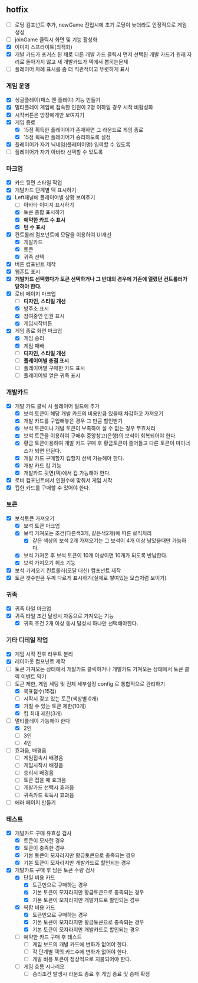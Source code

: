 ## hotfix
- [ ] 로딩 컴포넌트 추가, newGame 진입시에 초기 로딩이 늦더라도 안정적으로 게임 생성
- [ ] joinGame 클릭시 화면 및 기능 활성화
- [x] 이미지 스프라이트(최적화)
- [x] 개발 카드가 포커스 된 채로 다른 개발 카드 클릭시 먼저 선택된 개발 카드가 원래 자리로 돌아가지 않고 새 개발카드가 덱에서 뽑히는문제
- [ ] 플레이어 차례 표시를 좀 더 직관적이고 뚜렷하게 표시

### 게임 운영
- [x] 싱글플레이(패스 앤 플레이) 기능 만들기
- [x] 멀티플레이 게임에 접속한 인원이 2명 이하일 경우 시작 비활성화
- [x] 시작버튼은 방장에게만 보여지기
- [x] 게임 종료
  - [x] 15점 획득한 플레이어가 존재하면 그 라운드로 게임 종료
  - [x] 15점 획득한 플레이어가 승리하도록 설정
- [x] 플레이어가 자기 닉네임(플레이어명) 입력할 수 있도록
- [ ] 플레이어가 자기 아바타 선택할 수 있도록

### 마크업
- [x] 카드 뒷면 스타일 작업
- [x] 개발카드 단계별 덱 표시하기
- [x] Left패널에 플레이어별 상황 보여주기
  - [ ] 아바타 이미지 표시하기
  - [x] 토큰 총합 표시하기
  - [x] **예약한 카드 수 표시**
  - [x] **턴 수 표시**
- [x] 컨트롤러 컴포넌트에 모달을 이용하여 UI개선
  - [x] 개발카드
  - [x] 토큰
  - [x] 귀족 선택
- [x] 버튼 컴포넌트 제작
- [x] 웹폰트 표시
- [x] **개발카드 선택했다가 토큰 선택하거나 그 반대의 경우에 기존에 열렸던 컨트롤러가 닫혀야 한다.**
- [x] 로비 페이지 마크업
  - [ ] **디자인, 스타일 개선**
  - [x] 방주소 표시
  - [x] 참여중인 인원 표시
  - [x] 게임시작버튼
- [x] 게임 종료 화면 마크업
  - [x] 게임 승리
  - [x] 게임 패배
  - [ ] **디자인, 스타일 개선**
  - [ ] **플레이어별 총점 표시**
  - [ ] 플레이어별 구매한 카드 표시
  - [ ] 플레이어별 얻은 귀족 표시

### 개발카드
- [x] 개발 카드 클릭 시 플레이어 필드에 추가
  - [x] 보석 토큰이 해당 개발 카드의 비용만큼 있을때 차감하고 가져오기
  - [x] 개발 카드를 구입해놓은 경우 그 만큼 할인받기
  - [x] 보석 토큰이나 개발 토큰이 부족하여 살 수 없는 경우 무효처리
  - [x] 보석 토큰을 이용하여 구매후 중앙창고(은행)의 보석이 회복되어야 한다.
  - [x] 황금 토큰이용하여 개발 카드 구매 후 황금토큰이 줄어들고 다른 토큰이 마이너스가 되면 안된다.
  - [x] 개발 카드 구매할지 킵할지 선택 가능해야 한다.
  - [x] 개발 카드 킵 기능
  - [x] 개발카드 뒷면(덱)에서 킵 가능해야 한다.
- [x] 로비 컴포넌트에서 인원수에 맞춰서 게임 시작
- [x] 킵한 카드를 구매할 수 있어야 한다.

### 토큰
- [x] 보석토큰 가져오기
  - [x] 보석 토큰 마크업
  - [x] 보석 가져오는 조건(다른색3개, 같은색2개)에 따른 로직처리
    - [x] 같은 색상의 보석 2개 가져오기는 그 보석이 4개 이상 남았을때만 가능하다.
  - [x] 보석 가져온 후 보석 토큰이 10개 이상이면 10개가 되도록 반납한다.
  - [x] 보석 가져오기 취소 기능
- [x] 보석 가져오기 컨트롤러(모달 대신) 컴포넌트 제작
- [x] 토큰 갯수만큼 두꼐 다르게 표시하기(실제로 쌓여있는 모습처럼 보이기)

### 귀족
- [x] 귀족 타일 마크업
- [x] 귀족 타일 조건 달성시 자동으로 가져오는 기능
  - [x] 귀족 조건 2개 이상 동시 달성시 하나만 선택해야한다.

### 기타 디테일 작업
- [x] 게임 시작 전후 라우트 분리
- [x] 레이아웃 컴포넌트 제작
- [ ] 토큰 가져오는 상태에서 개발카드 클릭하거나 개발카드 가져오는 상태에서 토큰 클릭 이벤트 막기
- [ ] 토큰 제한, 게임 세팅 및 전체 세부설정 config 로 통합적으로 관리하기
  - [x] 목표점수(15점)
  - [ ] 시작시 갖고 있는 토큰(색상별 0개)
  - [x] 가질 수 있는 토큰 제한(10개)
  - [x] 킵 최대 제한(3개)
- [ ] 멀티플레이 가능해야 한다
  - [x] 2인
  - [ ] 3인
  - [ ] 4인
- [ ] 효과음, 배경음
  - [ ] 게임접속시 배경음
  - [ ] 게임시작시 배경음
  - [ ] 승리시 배경음
  - [ ] 토큰 집을 때 효과음
  - [ ] 개발카드 선택시 효과음
  - [ ] 귀족카드 획득시 효과음
- [ ] 에러 페이지 만들기

### 테스트
- [x] 개발카드 구매 유효성 검사
  - [x] 토큰이 모자란 경우
  - [x] 토큰이 충족한 경우
  - [x] 기본 토큰이 모자라지만 황금토큰으로 충족되는 경우
  - [x] 기본 토큰이 모자라지만 개발카드로 할인되는 경우
- [x] 개발카드 구매 후 남은 토큰 수량 검사
  - [x] 단일 비용 카드
    - [x] 토큰만으로 구매하는 경우
    - [x] 기본 토큰이 모자라지만 황금토큰으로 충족되는 경우
    - [x] 기본 토큰이 모자라지만 개발카드로 할인되는 경우
  - [x] 복합 비용 카드
    - [x] 토큰만으로 구매하는 경우
    - [x] 기본 토큰이 모자라지만 황금토큰으로 충족되는 경우
    - [x] 기본 토큰이 모자라지만 개발카드로 할인되는 경우
  - [ ] 예약한 카드 구매 후 테스트
    - [ ] 게임 보드의 개발 카드에 변화가 없어야 한다.
    - [ ] 각 단계별 덱의 카드수에 변화가 없어야 한다.
    - [ ] 개발 비용 토큰이 정상적으로 지불되어야 한다.
  - [ ] 게임 흐름 시나리오
    - [ ] 승리조건 발생시 라운드 종료 후 게임 종료 및 승패 확정